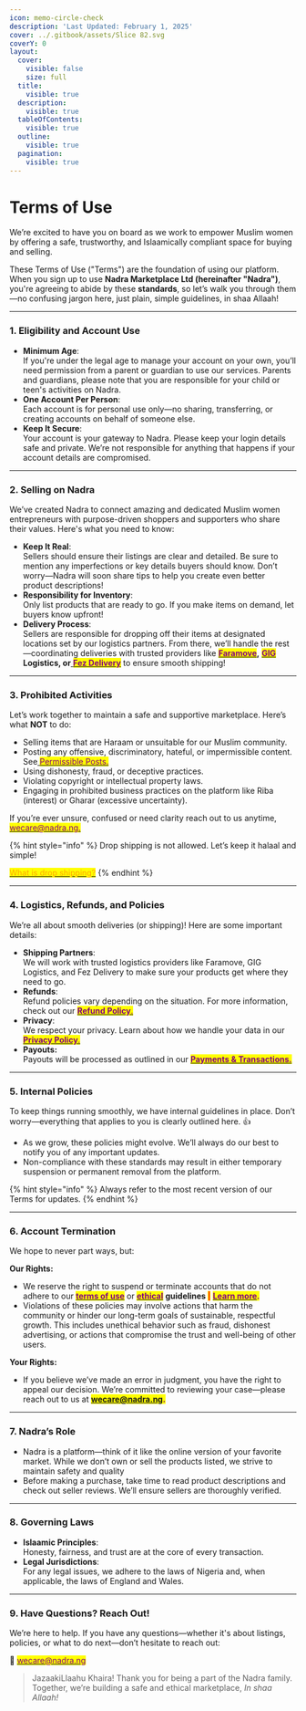 ```yaml
---
icon: memo-circle-check
description: 'Last Updated: February 1, 2025'
cover: ../.gitbook/assets/Slice 82.svg
coverY: 0
layout:
  cover:
    visible: false
    size: full
  title:
    visible: true
  description:
    visible: true
  tableOfContents:
    visible: true
  outline:
    visible: true
  pagination:
    visible: true
---
```


# Terms of Use

We’re excited to have you on board as we work to empower Muslim women by offering a safe, trustworthy, and Islaamically compliant space for buying and selling.

These Terms of Use ("Terms") are the foundation of using our platform. When you sign up to use **Nadra Marketplace Ltd (hereinafter "Nadra")**, you're agreeing to abide by these **standards**, so let’s walk you through them—no confusing jargon here, just plain, simple guidelines, in shaa Allaah!

***

### **1. Eligibility and Account Use**

* **Minimum Age**:\
  If you're under the legal age to manage your account on your own, you’ll need permission from a parent or guardian to use our services. Parents and guardians, please note that you are responsible for your child or teen's activities on Nadra.
* **One Account Per Person**:\
  Each account is for personal use only—no sharing, transferring, or creating accounts on behalf of someone else.
* **Keep It Secure**:\
  Your account is your gateway to Nadra. Please keep your login details safe and private. We’re not responsible for anything that happens if your account details are compromised.

***

### **2. Selling on Nadra**

We’ve created Nadra to connect amazing and dedicated Muslim women entrepreneurs with purpose-driven shoppers and supporters who share their values. Here's what you need to know:

* **Keep It Real**:\
  Sellers should ensure their listings are clear and detailed. Be sure to mention any imperfections or key details buyers should know. Don’t worry—Nadra will soon share tips to help you create even better product descriptions!
* **Responsibility for Inventory**:\
  Only list products that are ready to go. If you make items on demand, let buyers know upfront!
* **Delivery Process**:\
  Sellers are responsible for dropping off their items at designated locations set by our logistics partners. From there, we’ll handle the rest—coordinating deliveries with trusted providers like [<mark style="color:purple;">**Faramove**</mark>](https://faramove.co)**,** [<mark style="color:purple;">**GIG**</mark> ](https://giglogistics.com)**Logistics, or**[ <mark style="color:purple;">**Fez Delivery**</mark>](https://fezdelivery.co) to ensure smooth shipping!

***

### **3. Prohibited Activities**

Let’s work together to maintain a safe and supportive marketplace. Here’s what **NOT** to do:

* Selling items that are Haraam or unsuitable for our Muslim community.
* Posting any offensive, discriminatory, hateful, or impermissible content. See[ <mark style="color:purple;">Permissible Posts.</mark>](../business-dealings/permissible-posts.md)
* Using dishonesty, fraud, or deceptive practices.
* Violating copyright or intellectual property laws.
* Engaging in prohibited business practices on the platform like Riba (interest) or Gharar (excessive uncertainty).

If you’re ever unsure, confused or need clarity reach out to us anytime, [<mark style="color:purple;">wecare@nadra.ng.</mark>](https://mail.google.com/mail/u/0/?fs=1\&tf=cm\&source=mailto\&su=Terms+of+service+Inquiry\&to=wecare@nadra.ng\&body=As-Salaamu+Alaykum,%0D%0A%0D%0AI+would+like+to+know+more+about...)

{% hint style="info" %}
Drop shipping is not allowed. Let’s keep it halaal and simple!

[<mark style="color:orange;">What is drop shipping?</mark>](https://abukhadeejah.com/conditions-shuroot-of-a-correct-sale-and-purchase/)
{% endhint %}

***

### **4. Logistics, Refunds, and Policies**

We’re all about smooth deliveries (or shipping)! Here are some important details:

* **Shipping Partners**:\
  We will work with trusted logistics providers like Faramove, GIG Logistics, and Fez Delivery to make sure your products get where they need to go.
* **Refunds**:\
  Refund policies vary depending on the situation. For more information, check out our [<mark style="color:purple;">**Refund Policy**</mark><mark style="color:purple;">.</mark>](returns-and-refunds.md)
* **Privacy**:\
  We respect your privacy. Learn about how we handle your data in our [<mark style="color:purple;">**Privacy Policy**</mark><mark style="color:purple;">.</mark>](privacy-policy/)
* **Payouts:**\
  Payouts will be processed as outlined in our [<mark style="color:purple;">**Payments & Transactions.**</mark>](payments-and-transactions.md)

***

### **5. Internal Policies**

To keep things running smoothly, we have internal guidelines in place. Don’t worry—everything that applies to you is clearly outlined here. :thumbsup:

* As we grow, these policies might evolve. We’ll always do our best to notify you of any important updates.
* Non-compliance with these standards may result in either temporary suspension or permanent removal from the platform.

{% hint style="info" %}
Always refer to the most recent version of our Terms for updates.
{% endhint %}

***

### **6. Account Termination**

We hope to never part ways, but:

**Our Rights:**

* We reserve the right to suspend or terminate accounts that do not adhere to our [<mark style="color:purple;">**terms of use**</mark>](terms-of-use.md#id-3.-prohibited-activities) or [<mark style="color:purple;">**ethical**</mark>](../transformational-sales/the-framework/) **guidelines&#x20;**<mark style="color:red;">**|**</mark> [<mark style="color:purple;">**Learn more**</mark>](broken-reference)<mark style="color:purple;">**.**</mark>
* Violations of these policies may involve actions that harm the community or hinder our long-term goals of sustainable, respectful growth. This includes unethical behavior such as fraud, dishonest advertising, or actions that compromise the trust and well-being of other users.

**Your Rights:**

* If you believe we’ve made an error in judgment, you have the right to appeal our decision. We’re committed to reviewing your case—please reach out to us at <mark style="color:purple;">**wecare@nadra.ng.**</mark>

***

### **7. Nadra’s Role**

* Nadra is a platform—think of it like the online version of your favorite market. While we don’t own or sell the products listed, we strive to maintain safety and quality
* Before making a purchase, take time to read product descriptions and check out seller reviews. We’ll ensure sellers are thoroughly verified.

***

### **8. Governing Laws**

* **Islaamic Principles**:\
  Honesty, fairness, and trust are at the core of every transaction.
* **Legal Jurisdictions**:\
  For any legal issues, we adhere to the laws of Nigeria and, when applicable, the laws of England and Wales.

***

### **9. Have Questions? Reach Out!**

We’re here to help. If you have any questions—whether it's about listings, policies, or what to do next—don’t hesitate to reach out:

📧 [<mark style="color:purple;">wecare@nadra.ng</mark>](https://mail.google.com/mail/u/0/?fs=1\&tf=cm\&source=mailto\&su=Terms+of+service+Inquiry\&to=wecare@nadra.ng\&body=As-Salaamu+Alaykum,%0D%0A%0D%0AI+would+like+to+know+more+about...)

> JazaakiLlaahu Khaira! Thank you for being a part of the Nadra family. Together, we’re building a safe and ethical marketplace, _In shaa Allaah!_



